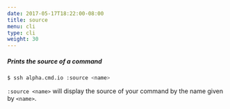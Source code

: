 ```yaml
---
date: 2017-05-17T18:22:00-08:00
title: source
menu: cli
type: cli
weight: 30
---
```

##### Prints the source of a command

```sh
$ ssh alpha.cmd.io :source <name>
```

`:source <name>` will display the source of your command by the name given by `<name>`.
